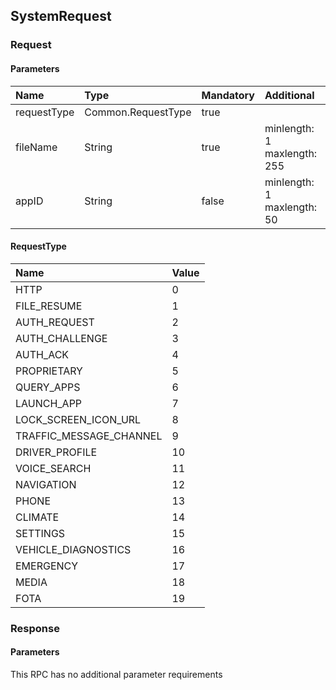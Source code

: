 ## SystemRequest

### Request
#### Parameters
|Name|Type|Mandatory|Additional|Description|
|:---|:---|:--------|:---------|:----------|
|requestType|Common.RequestType|true|||
|fileName|String|true|minlength: 1<br>maxlength: 255||
|appID|String|false|minlength: 1<br>maxlength: 50||
#### RequestType
|Name|Value|
|:---|:----|
|HTTP|0|
|FILE_RESUME|1|
|AUTH_REQUEST|2|
|AUTH_CHALLENGE|3|
|AUTH_ACK|4|
|PROPRIETARY|5|
|QUERY_APPS|6|
|LAUNCH_APP|7|
|LOCK_SCREEN_ICON_URL|8|
|TRAFFIC_MESSAGE_CHANNEL|9|
|DRIVER_PROFILE|10|
|VOICE_SEARCH|11|
|NAVIGATION|12|
|PHONE|13|
|CLIMATE|14|
|SETTINGS|15|
|VEHICLE_DIAGNOSTICS|16|
|EMERGENCY|17|
|MEDIA|18|
|FOTA|19|
### Response
#### Parameters
This RPC has no additional parameter requirements
